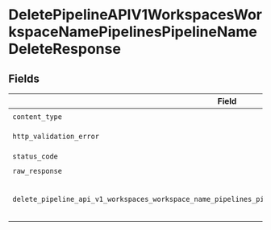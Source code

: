 # DeletePipelineAPIV1WorkspacesWorkspaceNamePipelinesPipelineNameDeleteResponse


## Fields

| Field                                                                                                      | Type                                                                                                       | Required                                                                                                   | Description                                                                                                |
| ---------------------------------------------------------------------------------------------------------- | ---------------------------------------------------------------------------------------------------------- | ---------------------------------------------------------------------------------------------------------- | ---------------------------------------------------------------------------------------------------------- |
| `content_type`                                                                                             | *str*                                                                                                      | :heavy_check_mark:                                                                                         | N/A                                                                                                        |
| `http_validation_error`                                                                                    | [Optional[shared.HTTPValidationError]](../../models/shared/httpvalidationerror.md)                         | :heavy_minus_sign:                                                                                         | Validation Error                                                                                           |
| `status_code`                                                                                              | *int*                                                                                                      | :heavy_check_mark:                                                                                         | N/A                                                                                                        |
| `raw_response`                                                                                             | [requests.Response](https://requests.readthedocs.io/en/latest/api/#requests.Response)                      | :heavy_minus_sign:                                                                                         | N/A                                                                                                        |
| `delete_pipeline_api_v1_workspaces_workspace_name_pipelines_pipeline_name_delete_200_application_json_any` | *Optional[Any]*                                                                                            | :heavy_minus_sign:                                                                                         | The pipeline was successfully deleted                                                                      |